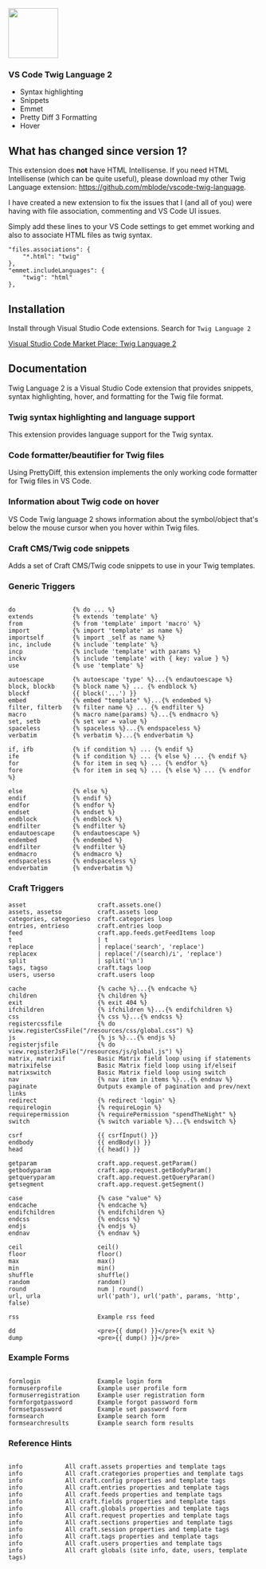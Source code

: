 <a href="https://marketplace.visualstudio.com/items?itemName=mblode.twig-language-2">
  <img src="https://github.com/mblode/vscode-twig-language-2/blob/master/images/icon.png?raw=true" alt="" width=100 height=100>
</a>

### VS Code Twig Language 2

* Syntax highlighting
* Snippets
* Emmet
* Pretty Diff 3 Formatting
* Hover

## What has changed since version 1?

This extension does **not** have HTML Intellisense. If you need HTML Intellisense (which can be quite useful), please download my other Twig Language extension: https://github.com/mblode/vscode-twig-language.

I have created a new extension to fix the issues that I (and all of you) were having with file association, commenting and VS Code UI issues.

Simply add these lines to your VS Code settings to get emmet working and also to associate HTML files as twig syntax.

```
"files.associations": {
    "*.html": "twig"
},
"emmet.includeLanguages": {
    "twig": "html"
},
```

## Installation

Install through Visual Studio Code extensions. Search for `Twig Language 2`

[Visual Studio Code Market Place: Twig Language 2](https://marketplace.visualstudio.com/items?itemName=mblode.twig-language-2)

## Documentation

Twig Language 2 is a Visual Studio Code extension that provides snippets, syntax highlighting, hover, and formatting for the Twig file format.

### Twig syntax highlighting and language support

This extension provides language support for the Twig syntax.

### Code formatter/beautifier for Twig files

Using PrettyDiff, this extension implements the only working code formatter for Twig files in VS Code.

### Information about Twig code on hover

VS Code Twig language 2 shows information about the symbol/object that's below the mouse cursor when you hover within Twig files.

### Craft CMS/Twig code snippets

Adds a set of Craft CMS/Twig code snippets to use in your Twig templates.

### Generic Triggers

```twig

do                {% do ... %}
extends           {% extends 'template' %}
from              {% from 'template' import 'macro' %}
import            {% import 'template' as name %}
importself        {% import _self as name %}
inc, include      {% include 'template' %}
incp              {% include 'template' with params %}
inckv             {% include 'template' with { key: value } %}
use               {% use 'template' %}

autoescape        {% autoescape 'type' %}...{% endautoescape %}
block, blockb     {% block name %} ... {% endblock %}
blockf            {{ block('...') }}
embed             {% embed "template" %}...{% endembed %}
filter, filterb   {% filter name %} ... {% endfilter %}
macro             {% macro name(params) %}...{% endmacro %}
set, setb         {% set var = value %}
spaceless         {% spaceless %}...{% endspaceless %}
verbatim          {% verbatim %}...{% endverbatim %}

if, ifb           {% if condition %} ... {% endif %}
ife               {% if condition %} ... {% else %} ... {% endif %}
for               {% for item in seq %} ... {% endfor %}
fore              {% for item in seq %} ... {% else %} ... {% endfor %}

else              {% else %}
endif             {% endif %}
endfor            {% endfor %}
endset            {% endset %}
endblock          {% endblock %}
endfilter         {% endfilter %}
endautoescape     {% endautoescape %}
endembed          {% endembed %}
endfilter         {% endfilter %}
endmacro          {% endmacro %}
endspaceless      {% endspaceless %}
endverbatim       {% endverbatim %}

```

### Craft Triggers

```twig
asset                    craft.assets.one()
assets, assetso          craft.assets loop
categories, categorieso  craft.categories loop
entries, entrieso        craft.entries loop
feed                     craft.app.feeds.getFeedItems loop
t                        | t
replace                  | replace('search', 'replace')
replacex                 | replace('/(search)/i', 'replace')
split                    | split('\n')
tags, tagso              craft.tags loop
users, userso            craft.users loop

cache                    {% cache %}...{% endcache %}
children                 {% children %}
exit                     {% exit 404 %}
ifchildren               {% ifchildren %}...{% endifchildren %}
css                      {% css %}...{% endcss %}
registercssfile          {% do view.registerCssFile("/resources/css/global.css") %}
js                       {% js %}...{% endjs %}
registerjsfile           {% do view.registerJsFile("/resources/js/global.js") %}
matrix, matrixif         Basic Matrix field loop using if statements
matrixifelse             Basic Matrix field loop using if/elseif
matrixswitch             Basic Matrix field loop using switch
nav                      {% nav item in items %}...{% endnav %}
paginate                 Outputs example of pagination and prev/next links
redirect                 {% redirect 'login' %}
requirelogin             {% requireLogin %}
requirepermission        {% requirePermission "spendTheNight" %}
switch                   {% switch variable %}...{% endswitch %}

csrf                     {{ csrfInput() }}
endbody                  {{ endBody() }}
head                     {{ head() }}

getparam                 craft.app.request.getParam()
getbodyparam             craft.app.request.getBodyParam()
getqueryparam            craft.app.request.getQueryParam()
getsegment               craft.app.request.getSegment()

case                     {% case "value" %}
endcache                 {% endcache %}
endifchildren            {% endifchildren %}
endcss                   {% endcss %}
endjs                    {% endjs %}
endnav                   {% endnav %}

ceil                     ceil()
floor                    floor()
max                      max()
min                      min()
shuffle                  shuffle()
random                   random()
round                    num | round()
url, urla                url('path'), url('path', params, 'http', false)

rss                      Example rss feed

dd                       <pre>{{ dump() }}</pre>{% exit %}
dump                     <pre>{{ dump() }}</pre>
```

### Example Forms

```twig

formlogin                Example login form
formuserprofile          Example user profile form
formuserregistration     Example user registration form
formforgotpassword       Example forgot password form
formsetpassword          Example set password form
formsearch               Example search form
formsearchresults        Example search form results

```

### Reference Hints

```twig

info            All craft.assets properties and template tags
info            All craft.crategories properties and template tags
info            All craft.config properties and template tags
info            All craft.entries properties and template tags
info            All craft.feeds properties and template tags
info            All craft.fields properties and template tags
info            All craft.globals properties and template tags
info            All craft.request properties and template tags
info            All craft.sections properties and template tags
info            All craft.session properties and template tags
info            All craft.tags properties and template tags
info            All craft.users properties and template tags
info            All craft globals (site info, date, users, template tags)

```
